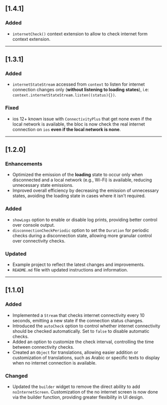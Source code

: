 ## [1.4.1]

### Added
- `internetCheck()` context extension to allow to check internet form context extension.

---

## [1.3.1]

### Added
- `internetStateStream` accessed from `context` to listen for internet connection changes only (**without listening to loading states**), i.e: `context.internetStateStream.listen((status){})`.

### Fixed
- ios 12+ known issue with `ConnectivityPlus` that get none even if the local network is available,
the bloc is now check the real internet connection on `ios` **even if the local network is none**.

---

## [1.2.0]

### Enhancements
- Optimized the emission of the **loading** state to occur only when disconnected and a local network (e.g., Wi-Fi) is available, reducing unnecessary state emissions.
- Improved overall efficiency by decreasing the emission of unnecessary states, avoiding the loading state in cases where it isn't required.

### Added
- `showLogs` option to enable or disable log prints, providing better control over console output.
- `disconnectionCheckPeriodic` option to set the `Duration` for periodic checks during a disconnection state, allowing more granular control over connectivity checks.

### Updated
- Example project to reflect the latest changes and improvements.
- `README.md` file with updated instructions and information.

---

## [1.1.0]

### Added
- Implemented a `Stream` that checks internet connectivity every 10 seconds, emitting a new state if the connection status changes.
- Introduced the `autoCheck` option to control whether internet connectivity should be checked automatically. Set to `false` to disable automatic checks.
- Added an option to customize the check interval, controlling the time between connectivity checks.
- Created an `Object` for translations, allowing easier addition or customization of translations, such as Arabic or specific texts to display when no internet connection is available.

### Changed
- Updated the `builder` widget to remove the direct ability to add `noInternetScreen`. Customization of the no internet screen is now done via the builder function, providing greater flexibility in UI design.


